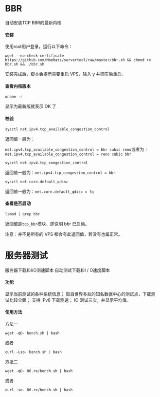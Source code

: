 # BBR
自动安装TCP BBR的最新内核

#### 安装
使用root用户登录，运行以下命令：
```
wget --no-check-certificate https://github.com/MoeRats/servertool/raw/master/bbr.sh && chmod +x bbr.sh && ./bbr.sh
```
安装完成后，脚本会提示需要重启 VPS，输入 y 并回车后重启。

#### 查看内核版本

```
uname -r
```
显示为最新版就表示 OK 了

#### 校验
```
sysctl net.ipv4.tcp_available_congestion_control
```
返回值一般为：

`net.ipv4.tcp_available_congestion_control = bbr cubic reno`或者为：`net.ipv4.tcp_available_congestion_control = reno cubic bbr`


```
sysctl net.ipv4.tcp_congestion_control
```
返回值一般为：`net.ipv4.tcp_congestion_control = bbr`

```
sysctl net.core.default_qdisc
```
返回值一般为：`net.core.default_qdisc = fq`


#### 查看是否启动
```
lsmod | grep bbr
```
返回值是`tcp_bbr`模块，即说明 bbr 已启动。

注意：并不是所有的 VPS 都会有此返回值，若没有也属正常。


# 服务器测试
服务器下载和I/O测速脚本
自动测试下载和I / O速度脚本

#### 功能
显示当前测试的各种系统信息；
取自世界多处的知名数据中心的测试点，下载测试比较全面；
支持 IPv6 下载测速；
IO 测试三次，并显示平均值。
#### 使用方法
方法一
```
wget -qO- bench.sh | bash
```
或者
```
curl -Lso- bench.sh | bash
```
方法二
```
wget -qO- 86.re/bench.sh | bash
```
或者
```
curl -so- 86.re/bench.sh | bash
```
